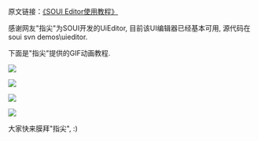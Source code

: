 原文链接：[《SOUI Editor使用教程》](http://www.cnblogs.com/setoutsoft/p/6003987.html)

感谢网友"指尖"为SOUI开发的UiEditor, 目前该UI编辑器已经基本可用, 源代码在soui svn demos\uieditor.

下面是"指尖"提供的GIF动画教程.

![](assets/004/04-1497540970000.gif)

![](assets/004/04-1497541302000.gif)

![](assets/004/04-1497541321000.gif)

![](assets/004/04-1497541329000.gif)

大家快来膜拜"指尖", :)